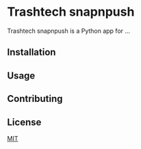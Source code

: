 # Trashtech snapnpush

Trashtech snapnpush is a Python app for ...

## Installation

## Usage

## Contributing

## License
[MIT](https://choosealicense.com/licenses/mit/)
